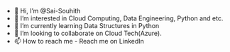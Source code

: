 - 👋 Hi, I’m @Sai-Souhith
- 👀 I’m interested in Cloud Computing, Data Engineering, Python and etc.
- 🌱 I’m currently learning Data Structures in Python
- 💞️ I’m looking to collaborate on Cloud Tech(Azure).
- 📫 How to reach me - Reach me on LinkedIn

<!---
Sai-Souhith/Sai-Souhith is a ✨ special ✨ repository because its `README.md` (this file) appears on your GitHub profile.
You can click the Preview link to take a look at your changes.
--->
